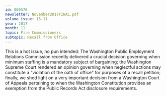 ```yaml
---
id: 000576
newsletter: November2017FINAL.pdf
volume_issue: 15-11
year: 2017
month: 11
topic: Fire Commissioners
subtopic: Recall from Office
---
```


This is a hot issue, no pun intended:  The Washington Public Employment Relations Commission recently delivered a crucial decision governing when minimum staffing is a mandatory subject of bargaining; the Washington Supreme Court rendered an opinion governing when neglectful actions may constitute a "violation of the oath of office" for purposes of a recall petition; finally, we shed light on a very important decision from a Washington Court of Appeals pertaining to when the Washington Constitution provides an exemption from the Public Records Act disclosure requirements.